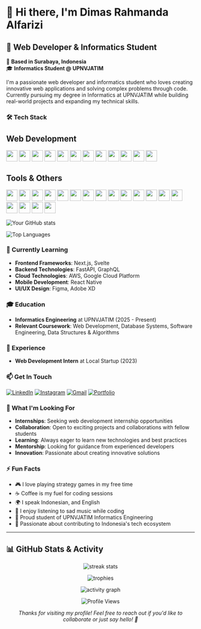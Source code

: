 # 👋 Hi there, I'm Dimas Rahmanda Alfarizi

## 🚀 Web Developer & Informatics Student

📍 **Based in Surabaya, Indonesia**  
🎓 **Informatics Student @ UPNVJATIM**

I'm a passionate web developer and informatics student who loves creating innovative web applications and solving complex problems through code. Currently pursuing my degree in Informatics at UPNVJATIM while building real-world projects and expanding my technical skills.

### 🛠️ Tech Stack

Web Development
---
<p align="left"> 
<img src="https://img.shields.io/badge/Laravel-FF2D20?style=for-the-badge&logo=laravel&logoColor=white" height="30"/> 
<img src="https://img.shields.io/badge/PHP-777BB4?style=for-the-badge&logo=php&logoColor=white" height="30"/> 
<img src="https://img.shields.io/badge/HTML5-E34F26?style=for-the-badge&logo=html5&logoColor=white" height="30"/> 
<img src="https://img.shields.io/badge/CSS3-1572B6?style=for-the-badge&logo=css3&logoColor=white" height="30"/> 
<img src="https://img.shields.io/badge/JavaScript-F7DF1E?style=for-the-badge&logo=javascript&logoColor=black" height="30"/> 
<img src="https://img.shields.io/badge/Vue.js-4FC08D?style=for-the-badge&logo=vue.js&logoColor=white" height="30"/> 
<img src="https://img.shields.io/badge/React%20Native-61DAFB?style=for-the-badge&logo=react&logoColor=black" height="30"/> 
<img src="https://img.shields.io/badge/TailwindCSS-38B2AC?style=for-the-badge&logo=tailwind-css&logoColor=white" height="30"/> 
<img src="https://img.shields.io/badge/Bootstrap-563D7C?style=for-the-badge&logo=bootstrap&logoColor=white" height="30"/> 
<img src="https://img.shields.io/badge/MySQL-4479A1?style=for-the-badge&logo=mysql&logoColor=white" height="30"/> 
<img src="https://img.shields.io/badge/PostgreSQL-336791?style=for-the-badge&logo=postgresql&logoColor=white" height="30"/> 
<img src="https://img.shields.io/badge/SQL%20Server-CC2927?style=for-the-badge&logo=microsoftsqlserver&logoColor=white" height="30"/>
</p>

Tools & Others  
---
<p align="left"> <!-- Version Control & Code Editors --> <img src="https://img.shields.io/badge/Git-F05032?style=for-the-badge&logo=git&logoColor=white" height="30"/> <img src="https://img.shields.io/badge/GitHub-181717?style=for-the-badge&logo=github&logoColor=white" height="30"/> <img src="https://img.shields.io/badge/GitLab-FC6D26?style=for-the-badge&logo=gitlab&logoColor=white" height="30"/> <img src="https://img.shields.io/badge/VS%20Code-007ACC?style=for-the-badge&logo=visual-studio-code&logoColor=white" height="30"/> <img src="https://img.shields.io/badge/Visual%20Studio-5C2D91?style=for-the-badge&logo=visual-studio&logoColor=white" height="30"/> <!-- Dev Tools --> <img src="https://img.shields.io/badge/Docker-2496ED?style=for-the-badge&logo=docker&logoColor=white" height="30"/> <img src="https://img.shields.io/badge/Postman-FF6C37?style=for-the-badge&logo=postman&logoColor=white" height="30"/> <img src="https://img.shields.io/badge/XAMPP-FB7A24?style=for-the-badge&logo=xampp&logoColor=white" height="30"/> <img src="https://img.shields.io/badge/Firebase-FFCA28?style=for-the-badge&logo=firebase&logoColor=black" height="30"/>  <img src="https://img.shields.io/badge/Unity%20Hub-000000?style=for-the-badge&logo=unity&logoColor=white" height="30"/> <!-- UI/UX & Design --> <img src="https://img.shields.io/badge/Figma-F24E1E?style=for-the-badge&logo=figma&logoColor=white" height="30"/>  <img src="https://img.shields.io/badge/Canva-00C4CC?style=for-the-badge&logo=canva&logoColor=white" height="30"/> <!-- Communication & Productivity -->  <img src="https://img.shields.io/badge/Discord-5865F2?style=for-the-badge&logo=discord&logoColor=white" height="30"/> <img src="https://img.shields.io/badge/Zoom-2D8CFF?style=for-the-badge&logo=zoom&logoColor=white" height="30"/> <img src="https://img.shields.io/badge/Notion-000000?style=for-the-badge&logo=notion&logoColor=white" height="30"/> <img src="https://img.shields.io/badge/Trello-0052CC?style=for-the-badge&logo=trello&logoColor=white" height="30"/><!-- Remote & Utilities --> <img src="https://img.shields.io/badge/AnyDesk-EF443B?style=for-the-badge&logo=anydesk&logoColor=white" height="30"/> <img src="https://img.shields.io/badge/TeamViewer-0E8EE9?style=for-the-badge&logo=teamviewer&logoColor=white" height="30"/> </p>

![Your GitHub stats](https://github-readme-stats.vercel.app/api?username=dimasrahmandaalfarizi&show_icons=true&theme=radical)

![Top Languages](https://github-readme-stats.vercel.app/api/top-langs/?username=dimasrahmandaalfarizi&layout=compact&theme=radical)

### 🌱 Currently Learning

- **Frontend Frameworks**: Next.js, Svelte
- **Backend Technologies**: FastAPI, GraphQL
- **Cloud Technologies**: AWS, Google Cloud Platform
- **Mobile Development**: React Native
- **UI/UX Design**: Figma, Adobe XD

### 🎓 Education

- **Informatics Engineering** at UPNVJATIM (2025 - Present)
- **Relevant Coursework**: Web Development, Database Systems, Software Engineering, Data Structures & Algorithms

### 💼 Experience

- **Web Development Intern** at Local Startup (2023)

### 📫 Get In Touch

[![LinkedIn](https://img.shields.io/badge/LinkedIn-0077B5?style=for-the-badge&logo=linkedin&logoColor=white)](https://linkedin.com/in/dimasrahmandaalfarizi)
[![Instagram](https://img.shields.io/badge/Instagram-E4405F?style=for-the-badge&logo=instagram&logoColor=white)](https://www.instagram.com/dmsrah)
[![Gmail](https://img.shields.io/badge/Gmail-D14836?style=for-the-badge&logo=gmail&logoColor=white)](mailto:dimas.alfarizi@email.com)
[![Portfolio](https://img.shields.io/badge/Portfolio-000000?style=for-the-badge&logo=About.me&logoColor=white)](https://dimasrahmandaalfarizi.github.io/portofolio/)

### 🎯 What I'm Looking For

- **Internships**: Seeking web development internship opportunities
- **Collaboration**: Open to exciting projects and collaborations with fellow students
- **Learning**: Always eager to learn new technologies and best practices
- **Mentorship**: Looking for guidance from experienced developers
- **Innovation**: Passionate about creating innovative solutions

### ⚡ Fun Facts

- 🎮 I love playing strategy games in my free time
- ☕ Coffee is my fuel for coding sessions
- 🌍 I speak Indonesian, and English
- 🎵 I enjoy listening to sad music while coding
- 🏫 Proud student of UPNVJATIM Informatics Engineering
- 🌟 Passionate about contributing to Indonesia's tech ecosystem

---

## 📊 GitHub Stats & Activity

<p align="center">
  <img src="https://github-readme-streak-stats.herokuapp.com/?user=dimasrahmandaalfarizi&theme=radical&hide_border=true" alt="streak stats"/>
</p>

<p align="center">
  <img src="https://github-profile-trophy.vercel.app/?username=dimasrahmandaalfarizi&theme=radical&no-frame=true&row=1&column=6" alt="trophies"/>
</p>

<p align="center">
  <img src="https://github-readme-activity-graph.vercel.app/graph?username=dimasrahmandaalfarizi&theme=react-dark&hide_border=true" alt="activity graph"/>
</p>

<div align="center">
  <img src="https://komarev.com/ghpvc/?username=dimasrahmandaalfarizi&style=flat-square&color=blue" alt="Profile Views" />

  
  
  *Thanks for visiting my profile! Feel free to reach out if you'd like to collaborate or just say hello! 👋*
</div>
